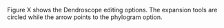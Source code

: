 Figure X shows the Dendroscope editing options. The expansion tools are circled while the arrow points to the phylogram option.